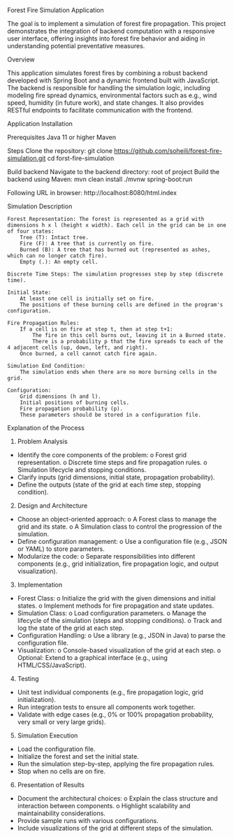 Forest Fire Simulation Application

The goal is to implement a simulation of forest fire propagation. 
This project demonstrates the integration of backend computation with a responsive user interface, offering insights into forest fire behavior and aiding in understanding potential preventative measures.

Overview

This application simulates forest fires by combining a robust backend developed with Spring Boot and a dynamic frontend built with JavaScript. The backend is responsible for handling the simulation logic, including modeling fire spread dynamics, environmental factors such as e.g., wind speed, humidity (in future work), and state changes. It also provides RESTful endpoints to facilitate communication with the frontend.

Application Installation

Prerequisites
Java 11 or higher
Maven

Steps
Clone the repository:
git clone https://github.com/soheili/forest-fire-simulation.git
cd forst-fire-simulation

Build backend
Navigate to the backend directory: root of project
Build the backend using Maven:
mvn clean install
./mvnw spring-boot:run

Following URL in browser:
http://localhost:8080/html.index

Simulation Description

    Forest Representation: The forest is represented as a grid with dimensions h x l (height x width). Each cell in the grid can be in one of four states:
        Tree (T): Intact tree.
        Fire (F): A tree that is currently on fire.
        Burned (B): A tree that has burned out (represented as ashes,    which can no longer catch fire).
        Empty (.): An empty cell.

    Discrete Time Steps: The simulation progresses step by step (discrete time).

    Initial State:
        At least one cell is initially set on fire.
        The positions of these burning cells are defined in the program's configuration.

    Fire Propagation Rules:
        If a cell is on fire at step t, then at step t+1:
            The fire in this cell burns out, leaving it in a Burned state.
            There is a probability p that the fire spreads to each of the 4 adjacent cells (up, down, left, and right).
        Once burned, a cell cannot catch fire again.

    Simulation End Condition:
        The simulation ends when there are no more burning cells in the grid.

    Configuration:
        Grid dimensions (h and l).
        Initial positions of burning cells.
        Fire propagation probability (p).
        These parameters should be stored in a configuration file.

Explanation of the Process
1. Problem Analysis
* Identify the core components of the problem:
o Forest grid representation.
o Discrete time steps and fire propagation rules.
o Simulation lifecycle and stopping conditions.
* Clarify inputs (grid dimensions, initial state, propagation probability).
* Define the outputs (state of the grid at each time step, stopping condition).
2. Design and Architecture
* Choose an object-oriented approach:
o A Forest class to manage the grid and its state.
o A Simulation class to control the progression of the simulation.
* Define configuration management:
o Use a configuration file (e.g., JSON or YAML) to store parameters.
* Modularize the code:
o Separate responsibilities into different components (e.g., grid initialization, fire propagation logic, and output visualization).
3. Implementation
* Forest Class:
o Initialize the grid with the given dimensions and initial states.
o Implement methods for fire propagation and state updates.
* Simulation Class:
o Load configuration parameters.
o Manage the lifecycle of the simulation (steps and stopping conditions).
o Track and log the state of the grid at each step.
* Configuration Handling:
o Use a library (e.g., JSON in Java) to parse the configuration file.
* Visualization:
o Console-based visualization of the grid at each step.
o Optional: Extend to a graphical interface (e.g., using HTML/CSS/JavaScript).
4. Testing
* Unit test individual components (e.g., fire propagation logic, grid initialization).
* Run integration tests to ensure all components work together.
* Validate with edge cases (e.g., 0% or 100% propagation probability, very small or very large grids).
5. Simulation Execution
* Load the configuration file.
* Initialize the forest and set the initial state.
* Run the simulation step-by-step, applying the fire propagation rules.
* Stop when no cells are on fire.
6. Presentation of Results
* Document the architectural choices:
o Explain the class structure and interaction between components.
o Highlight scalability and maintainability considerations.
* Provide sample runs with various configurations.
* Include visualizations of the grid at different steps of the simulation.



